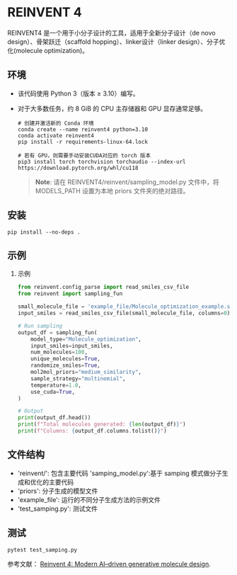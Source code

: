 REINVENT 4
==========

REINVENT4 是一个用于小分子设计的工具，适用于全新分子设计（de novo design）、骨架跃迁（scaffold hopping）、linker设计（linker design）、分子优化(molecule optimization)。

环境
------------

- 该代码使用 Python 3（版本 ≥ 3.10）编写。
- 对于大多数任务，约 8 GiB 的 CPU 主存储器和 GPU 显存通常足够。

    ```shell
    # 创建并激活新的 Conda 环境
    conda create --name reinvent4 python=3.10
    conda activate reinvent4
    pip install -r requirements-linux-64.lock

    # 若有 GPU，则需要手动安装CUDA对应的 torch 版本
    pip3 install torch torchvision torchaudio --index-url https://download.pytorch.org/whl/cu118
    ```

    > **Note**:  请在 REINVENT4/reinvent/sampling_model.py 文件中，将 MODELS_PATH 设置为本地 priors 文件夹的绝对路径。

安装
------------

```shell
pip install --no-deps .
```

示例
------------

1. 示例

    ```python
    from reinvent.config_parse import read_smiles_csv_file
    from reinvent import sampling_fun

    small_molecule_file = 'example_file/Molecule_optimization_example.smi'
    input_smiles = read_smiles_csv_file(small_molecule_file, columns=0)

    # Run sampling
    output_df = sampling_fun(
        model_type="Molecule_optimization", 
        input_smiles=input_smiles,
        num_molecules=100,
        unique_molecules=True,
        randomize_smiles=True,
        mol2mol_priors="medium_similarity",
        sample_strategy="multinomial",
        temperature=1.0,
        use_cuda=True,
    )

    # Output
    print(output_df.head())
    print(f"Total molecules generated: {len(output_df)}")
    print(f"Columns: {output_df.columns.tolist()}")

    ```

文件结构
------------

- 'reinvent/': 包含主要代码
  'samping_model.py':基于 samping 模式做分子生成和优化的主要代码
- 'priors': 分子生成的模型文件
- 'example_file': 运行的不同分子生成方法的示例文件
- 'test_samping.py': 测试文件
  
测试
------------

```python
pytest test_samping.py
```

参考文献：
[Reinvent 4: Modern AI–driven generative molecule design](https://link.springer.com/article/10.1186/s13321-024-00812-5?utm_source=rct_congratemailt&utm_medium=email&utm_campaign=oa_20240221&utm_content=10.1186/s13321-024-00812-5).
